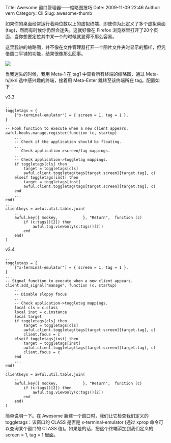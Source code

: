 Title: Awesome 窗口管理器——缩略图技巧
Date: 2009-11-09 22:46
Author: vern
Category: Cli
Slug: awesome-thumb

如果你的桌面经常运行着两位数以上的虚拟终端，即使你为此定义了多个虚拟桌面(tag)，然而有时候你仍然会迷失。这就好像在
Firefox
浏览器里打开了20个页面，当你想要定位其中某一个的时候就显得不那么容易。

这里我讲的缩略图，并不像在文件管理器打开一个图片文件夹时显示的那样，但凭借窗口平铺的功能，结果很像那么回事。

[![](http://i.linuxtoy.org/images/2009/11/2009-11-09_1680x1050-400x250.png)](http://i.linuxtoy.org/images/2009/11/2009-11-09_1680x1050.png)

当我迷失的时候，我用 Meta-1 在 tag1 中查看所有终端的缩略图，通过
Meta-h/j/k/l 选中感兴趣的终端，接着用 Meta-Enter 跳转至该终端所在
tag。配置如下：

v3.3

    ...
    toggletags = {
        ["x-terminal-emulator"] = { screen = 1, tag = 1 },
    }
    ...
    -- Hook function to execute when a new client appears.
    awful.hooks.manage.register(function (c, startup)
        ...
        -- Check if the application should be floating.
        ...
        -- Check application->screen/tag mappings.
        ...
        -- Check application->toggletag mappings.
        if toggletags[cls] then
            target = toggletags[cls]
            awful.client.toggletag(tags[target.screen][target.tag], c)
        elseif toggletags[inst] then
            target = toggletags[inst]
            awful.client.toggletag(tags[target.screen][target.tag], c)
        end
        ...
    end)
    ...
    clientkeys = awful.util.table.join(
        ...
        awful.key({ modkey,           }, "Return",  function (c)
            if (c:tags()[2]) then
                awful.tag.viewonly(c:tags()[2])
            end
        end)
    )

v3.4

    ...
    toggletags = {
        ["x-terminal-emulator"] = { screen = 1, tag = 1 },
    }
    ...
    -- Signal function to execute when a new client appears.
    client.add_signal("manage", function (c, startup)
        ...
        -- Disable sloppy focus
        ...
        -- Check application->toggletag mappings.
        local cls = c.class
        local inst = c.instance
        local target
        if toggletags[cls] then
            target = toggletags[cls]
            awful.client.toggletag(tags[target.screen][target.tag], c)
            client.focus = c
        elseif toggletags[inst] then
            target = toggletags[inst]
            awful.client.toggletag(tags[target.screen][target.tag], c)
            client.focus = c
        end
        ...
    end)
    ...
    clientkeys = awful.util.table.join(
        ...
        awful.key({ modkey,           }, "Return",  function (c)
            if (c:tags()[2]) then
                awful.tag.viewonly(c:tags()[2])
            end
        end)
    )

简单说明一下。在 Awesome 新建一个窗口时，我们让它检查我们定义的
toggletags：该窗口的 CLASS 是否是 x-terminal-emulator (通过 xprop
命令可以查询某个窗口的 CLASS 值)。如果是的话，把这个终端添加到我们定义的
screen = 1, tag = 1 里面。
